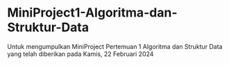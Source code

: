 # MiniProject1-Algoritma-dan-Struktur-Data
Untuk mengumpulkan MiniProject Pertemuan 1 Algoritma dan Struktur Data yang telah diberikan pada Kamis, 22 Februari 2024
